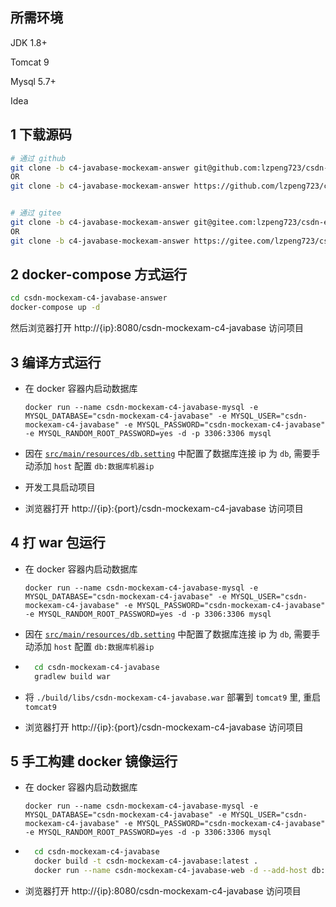 ## 所需环境

JDK 1.8+

Tomcat 9

Mysql 5.7+

Idea

## 1 下载源码

```bash
# 通过 github
git clone -b c4-javabase-mockexam-answer git@github.com:lzpeng723/csdn-exam.git csdn-mockexam-c4-javabase-answer
OR
git clone -b c4-javabase-mockexam-answer https://github.com/lzpeng723/csdn-exam.git csdn-mockexam-c4-javabase-answer


# 通过 gitee
git clone -b c4-javabase-mockexam-answer git@gitee.com:lzpeng723/csdn-exam.git csdn-mockexam-c4-javabase-answer
OR
git clone -b c4-javabase-mockexam-answer https://gitee.com/lzpeng723/csdn-exam.git csdn-mockexam-c4-javabase-answer
```

## 2 docker-compose 方式运行

```bash
cd csdn-mockexam-c4-javabase-answer
docker-compose up -d
```

然后浏览器打开 http://{ip}:8080/csdn-mockexam-c4-javabase 访问项目

## 3 编译方式运行

- 在 docker 容器内启动数据库
  
  `docker run --name csdn-mockexam-c4-javabase-mysql -e MYSQL_DATABASE="csdn-mockexam-c4-javabase" -e MYSQL_USER="csdn-mockexam-c4-javabase" -e MYSQL_PASSWORD="csdn-mockexam-c4-javabase" -e MYSQL_RANDOM_ROOT_PASSWORD=yes -d -p 3306:3306 mysql`
- 因在 [`src/main/resources/db.setting`](./src/main/resources/db.setting) 中配置了数据库连接 ip 为 `db`, 需要手动添加 `host` 配置 `db:数据库机器ip`
- 开发工具启动项目
- 浏览器打开 http://{ip}:{port}/csdn-mockexam-c4-javabase 访问项目

## 4 打 war 包运行

- 在 docker 容器内启动数据库
  
  `docker run --name csdn-mockexam-c4-javabase-mysql -e MYSQL_DATABASE="csdn-mockexam-c4-javabase" -e MYSQL_USER="csdn-mockexam-c4-javabase" -e MYSQL_PASSWORD="csdn-mockexam-c4-javabase" -e MYSQL_RANDOM_ROOT_PASSWORD=yes -d -p 3306:3306 mysql`
- 因在 [`src/main/resources/db.setting`](./src/main/resources/db.setting) 中配置了数据库连接 ip 为 `db`, 需要手动添加 `host` 配置 `db:数据库机器ip`
- ```bash
    cd csdn-mockexam-c4-javabase
    gradlew build war
  ```
- 将 `./build/libs/csdn-mockexam-c4-javabase.war` 部署到 `tomcat9` 里, 重启`tomcat9`
- 浏览器打开 http://{ip}:{port}/csdn-mockexam-c4-javabase 访问项目

## 5 手工构建 docker 镜像运行

- 在 docker 容器内启动数据库
  
  `docker run --name csdn-mockexam-c4-javabase-mysql -e MYSQL_DATABASE="csdn-mockexam-c4-javabase" -e MYSQL_USER="csdn-mockexam-c4-javabase" -e MYSQL_PASSWORD="csdn-mockexam-c4-javabase" -e MYSQL_RANDOM_ROOT_PASSWORD=yes -d -p 3306:3306 mysql`
- ```bash
    cd csdn-mockexam-c4-javabase
    docker build -t csdn-mockexam-c4-javabase:latest .
    docker run --name csdn-mockexam-c4-javabase-web -d --add-host db:{数据库机器ip} -p 8080:8080 csdn-mockexam-c4-javabase:latest
  ```
- 浏览器打开 http://{ip}:8080/csdn-mockexam-c4-javabase 访问项目
